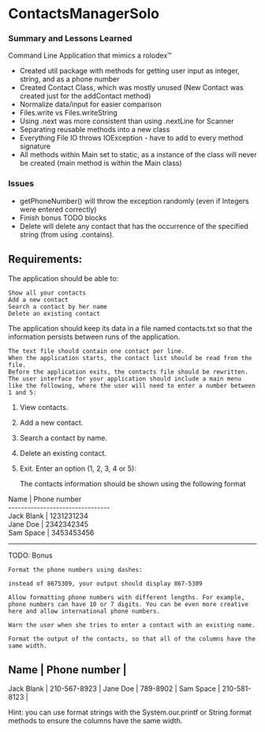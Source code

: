 # ContactsManagerSolo
### Summary and Lessons Learned
Command Line Application that mimics a rolodex™
- Created util package with methods for getting user input as integer, string, and as a phone number
- Created Contact Class, which was mostly unused (New Contact was created just for the addContact method)
- Normalize data/input for easier comparison
- Files.write vs Files.writeString
- Using .next was more consistent than using .nextLine for Scanner
- Separating reusable methods into a new class
- Everything File IO throws IOException - have to add to every method signature
- All methods within Main set to static, as a instance of the class will never be created (main method is within the Main class)

### Issues
- getPhoneNumber() will throw the exception randomly (even if Integers were entered correctly)
- Finish bonus TODO blocks
- Delete will delete any contact that has the occurrence of the specified string (from using .contains).

## Requirements:
The application should be able to:

    Show all your contacts
    Add a new contact
    Search a contact by her name
    Delete an existing contact

The application should keep its data in a file named contacts.txt so that the information persists between runs of the application.

    The text file should contain one contact per line.
    When the application starts, the contact list should be read from the file.
    Before the application exits, the contacts file should be rewritten.
    The user interface for your application should include a main menu like the following, where the user will need to enter a number between 1 and 5:

1. View contacts.
2. Add a new contact.
3. Search a contact by name.
4. Delete an existing contact.
5. Exit.
   Enter an option (1, 2, 3, 4 or 5):

   The contacts information should be shown using the following format
<p>
Name | Phone number <br>
-------------------------------- <br>
Jack Blank | 1231231234 <br>
Jane Doe | 2342342345 <br>
Sam Space | 3453453456 <br>
</p>
<hr>
TODO: Bonus

    Format the phone numbers using dashes:

    instead of 8675309, your output should display 867-5309

    Allow formatting phone numbers with different lengths. For example, phone numbers can have 10 or 7 digits. You can be even more creative here and allow international phone numbers.

    Warn the user when she tries to enter a contact with an existing name.

    Format the output of the contacts, so that all of the columns have the same width.

Name       | Phone number |
---------------------------
Jack Blank | 210-567-8923 |
Jane Doe   | 789-8902     |
Sam Space  | 210-581-8123 |

Hint: you can use format strings with the System.our.printf or String.format methods to ensure the columns have the same width.